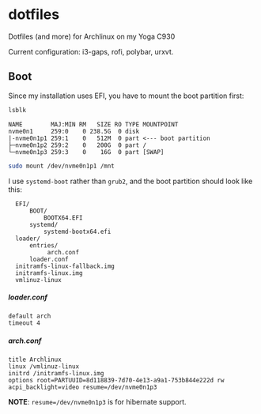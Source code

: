 # dotfiles

Dotfiles (and more) for Archlinux on my Yoga C930

Current configuration: i3-gaps, rofi, polybar, urxvt.


## Boot

Since my installation uses EFI, you have to mount the boot partition first:


```bash
lsblk
```

```
NAME        MAJ:MIN RM   SIZE RO TYPE MOUNTPOINT
nvme0n1     259:0    0 238.5G  0 disk 
|-nvme0n1p1 259:1    0   512M  0 part <--- boot partition
├─nvme0n1p2 259:2    0   200G  0 part /
└─nvme0n1p3 259:3    0    16G  0 part [SWAP]
```

```bash
sudo mount /dev/nvme0n1p1 /mnt
```

I use `systemd-boot` rather than `grub2`, and the boot partition should look like this:

```
  EFI/
      BOOT/
          BOOTX64.EFI
      systemd/
          systemd-bootx64.efi
  loader/
      entries/
           arch.conf
      loader.conf
  initramfs-linux-fallback.img
  initramfs-linux.img
  vmlinuz-linux
```


##### loader.conf

```
default arch
timeout 4
```


##### arch.conf

```
title Archlinux
linux /vmlinuz-linux
initrd /initramfs-linux.img
options root=PARTUUID=8d118839-7d70-4e13-a9a1-753b844e222d rw acpi_backlight=video resume=/dev/nvme0n1p3
```


**NOTE**: `resume=/dev/nvme0n1p3` is for hibernate support.
